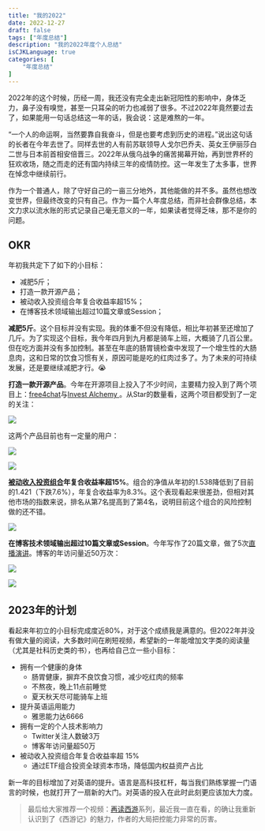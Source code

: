 ```yaml
---
title: "我的2022"
date: 2022-12-27
draft: false
tags: ["年度总结"]
description: "我的2022年度个人总结"
isCJKLanguage: true
categories: [
    "年度总结"
]
---
```


2022年的这个时候，历经一周，我还没有完全走出新冠阳性的影响中，身体乏力，鼻子没有嗅觉，甚至一只耳朵的听力也减弱了很多。不过2022年竟然要过去了，如果能用一句话总结这一年的话，我会说：这是难熬的一年。

<q>一个人的命运啊，当然要靠自我奋斗，但是也要考虑到历史的进程。</q>说出这句话的长者在今年去世了。同样去世的人有前苏联领导人戈尔巴乔夫、英女王伊丽莎白二世与日本前首相安倍晋三。2022年从俄乌战争的痛苦揭幕开始，再到世界杯的狂欢收场，随之而走的还有国内持续三年的疫情防控。这一年发生了太多事，世界在悼念中继续前行。

作为一个普通人，除了守好自己的一亩三分地外，其他能做的并不多。虽然也想改变世界，但最终改变的只有自己。作为一篇个人年度总结，而非社会群像总结，本文力求以流水账的形式记录自己毫无意义的一年，如果读者觉得乏味，那不是你的问题。

## OKR

年初我共定下了如下的小目标：

- 减肥5斤；
- 打造一款开源产品；
- 被动收入投资组合年复合收益率超15%；
- 在博客技术领域输出超过10篇文章或Session；

**减肥5斤**。这个目标并没有实现。我的体重不但没有降低，相比年初甚至还增加了几斤。为了实现这个目标，我今年四月到九月都是骑车上班，大概骑了几百公里。但在吃方面并没有多加控制。甚至在年底的肠胃镜检查中发现了一个增生性的大肠息肉，这和日常的饮食习惯有关，原因可能是吃的红肉过多了。为了未来的可持续发展，还是要继续减肥才行。😭

**打造一款开源产品**。今年在开源项目上投入了不少时间，主要精力投入到了两个项目上：[free4chat](https://github.com/madawei2699/free4chat)与[Invest Alchemy
](https://github.com/bmpi-dev/invest-alchemy)。从Star的数量看，这两个项目都受到了一定的关注：

![](https://img.bmpi.dev/9c9b5124-1228-b36b-f273-6c95562e43cd.png)

这两个产品目前也有一定量的用户：

![](https://img.bmpi.dev/f09494dd-6bec-7bf1-52db-e460092fde60.png)

![](https://img.bmpi.dev/af808484-7ebe-e596-3166-9f6958486e47.png)

**[被动收入投资组合](https://www.myinvestpilot.com/portfolio?t=bmpi&p=被动收入)年复合收益率超15%**。组合的净值从年初的1.538降低到了目前的1.421（下跌7.6%），年复合收益率为8.3%。这个表现看起来很差劲，但相对其他市场的指数来说，排名从第7名提高到了第4名，说明目前这个组合的风险控制做的还不错。

![](https://img.bmpi.dev/faa64ac8-154e-03a5-637c-6cad675d4ef9.png)

**在博客技术领域输出超过10篇文章或Session**。今年写作了20篇文章，做了5次[直播演讲](/talk#2022)。博客的年访问量近50万次：

![](https://img.bmpi.dev/8d7f2404-631b-0fc5-df57-062db205d4a0.png)

![](https://img.bmpi.dev/a500d2a4-ea51-c961-012e-204e3aa98475.png)

## 2023年的计划

看起来年初立的小目标完成度近80%，对于这个成绩我是满意的。但2022年并没有做大量的阅读，大多数时间在刷短视频，希望新的一年能增加文字类的阅读量（尤其是社科历史类的书），也再给自己立一些小目标：

- 拥有一个健康的身体
  - 肠胃健康，摒弃不良饮食习惯，减少吃红肉的频率
  - 不熬夜，晚上11点前睡觉
  - 夏天秋天尽可能骑车上班
- 提升英语运用能力
  - 雅思能力达6666
- 拥有一定的个人技术影响力
  - Twitter关注人数破3万
  - 博客年访问量超50万
- 被动收入投资组合年复合收益率超 15%
  - 通过ETF组合投资全球资本市场，降低国内权益资产占比

新一年的目标增加了对英语的提升。语言是高科技杠杆，每当我们熟练掌握一门语言的时候，也就打开了一扇新的大门。对英语的投入在此时此刻更应该加大力度。

> 最后给大家推荐一个视频：[再读西游](https://www.bilibili.com/video/BV1ye411375F/)系列，最近我一直在看，的确让我重新认识到了《西游记》的魅力，作者的大局把控能力非常的厉害。
